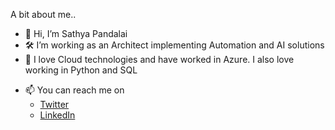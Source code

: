 A bit about me..
- 👋 Hi, I’m Sathya Pandalai
- 🛠 I’m working as an Architect implementing Automation and AI solutions 
- 💖 I love Cloud technologies and have worked in Azure. I also love working in Python and SQL 
* 📫 You can reach me on 
  * [Twitter](https://twitter.com/1sathyan)
  * [LinkedIn](https://www.linkedin.com/in/spandalai/)


<!---
spandalai26/spandalai26 is a ✨ special ✨ repository because its `README.md` (this file) appears on your GitHub profile.
You can click the Preview link to take a look at your changes.
--->
